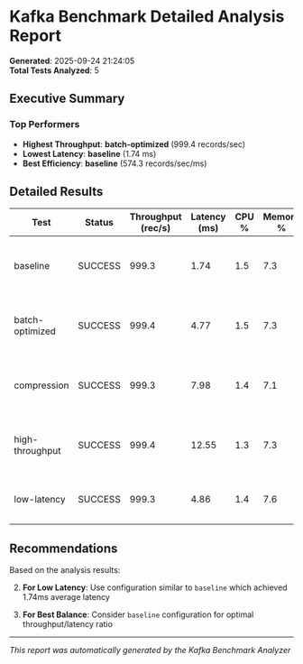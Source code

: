 # Kafka Benchmark Detailed Analysis Report

**Generated**: 2025-09-24 21:24:05  
**Total Tests Analyzed**: 5

## Executive Summary

### Top Performers

- **Highest Throughput**: **batch-optimized** (999.4 records/sec)
- **Lowest Latency**: **baseline** (1.74 ms)
- **Best Efficiency**: **baseline** (574.3 records/sec/ms)

## Detailed Results

| Test | Status | Throughput (rec/s) | Latency (ms) | CPU % | Memory % | Config Highlights |
|------|--------|-------------------|--------------|-------|----------|-------------------|
| baseline | SUCCESS | 999.3 | 1.74 | 1.5 | 7.3 | Batch: 16384, Linger: 0ms, Compression: none |
| batch-optimized | SUCCESS | 999.4 | 4.77 | 1.5 | 7.3 | Batch: 65536, Linger: 5ms, Compression: none |
| compression | SUCCESS | 999.3 | 7.98 | 1.4 | 7.1 | Batch: 32768, Linger: 10ms, Compression: lz4 |
| high-throughput | SUCCESS | 999.4 | 12.55 | 1.3 | 7.3 | Batch: 131072, Linger: 20ms, Compression: snappy |
| low-latency | SUCCESS | 999.3 | 4.86 | 1.4 | 7.6 | Batch: 1024, Linger: 0ms, Compression: none |


## Recommendations

Based on the analysis results:

2. **For Low Latency**: Use configuration similar to `baseline` which achieved 1.74ms average latency

3. **For Best Balance**: Consider `baseline` configuration for optimal throughput/latency ratio



---
*This report was automatically generated by the Kafka Benchmark Analyzer*
